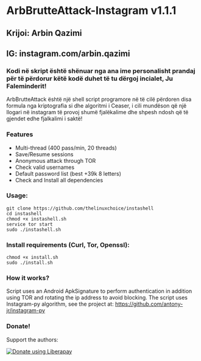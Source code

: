 # ArbBrutteAttack-Instagram v1.1.1
## Krijoi: Arbin Qazimi
## IG: instagram.com/arbin.qazimi
### Kodi në skript është shënuar nga ana ime personalisht prandaj për të përdorur këtë kodë duhet të tu dërgoj incialet, Ju Faleminderit! 
ArbBrutteAttack është një shell script programore në të cilë përdoren disa formula nga kriptografia si dhe algoritmi i Ceaser, 
i cili mundëson që një llogari në instagram të provoj shumë fjalëkalime dhe shpesh ndosh që të gjendet edhe fjalkalimi i saktë!

### Features
- Multi-thread (400 pass/min, 20 threads)
- Save/Resume sessions
- Anonymous attack through TOR
- Check valid usernames
- Default password list (best +39k 8 letters)
- Check and Install all dependencies

### Usage:
```
git clone https://github.com/thelinuxchoice/instashell
cd instashell
chmod +x instashell.sh
service tor start
sudo ./instashell.sh
```

### Install requirements (Curl, Tor, Openssl):

```
chmod +x install.sh
sudo ./install.sh
```

### How it works?

Script uses an Android ApkSignature to perform authentication in addition using TOR and rotating the ip address to avoid blocking. 
The script uses Instagram-py algorithm, see the project at: https://github.com/antony-jr/instagram-py

### Donate!
Support the authors:

<noscript><a href="https://liberapay.com/thelinuxchoice/donate"><img alt="Donate using Liberapay" src="https://liberapay.com/assets/widgets/donate.svg"></a></noscript>
